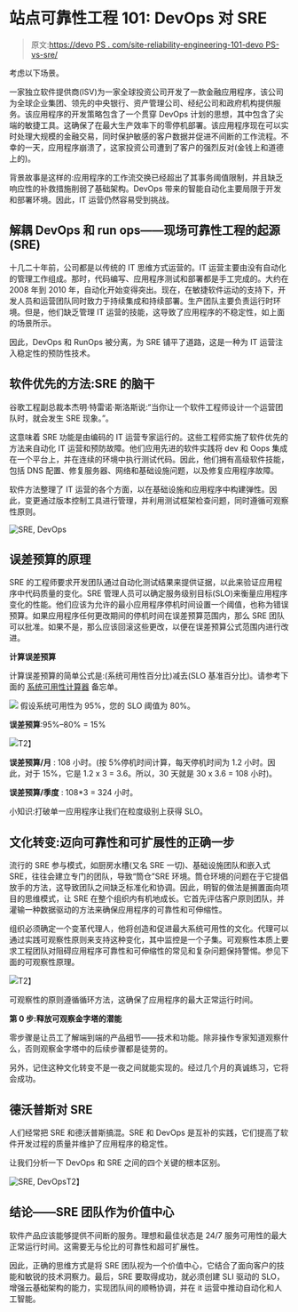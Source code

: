 # 站点可靠性工程 101: DevOps 对 SRE

> 原文:[https://devo PS . com/site-reliability-engineering-101-devo PS-vs-sre/](https://devops.com/site-reliability-engineering-101-devops-versus-sre/)

考虑以下场景。

一家独立软件提供商(ISV)为一家全球投资公司开发了一款金融应用程序，该公司为全球企业集团、领先的中央银行、资产管理公司、经纪公司和政府机构提供服务。该应用程序的开发策略包含了一个贯穿 DevOps 计划的思想，其中包含了尖端的敏捷工具。这确保了在最大生产效率下的零停机部署。该应用程序现在可以实时处理大规模的金融交易，同时保护敏感的客户数据并促进不间断的工作流程。不幸的一天，应用程序崩溃了，这家投资公司遭到了客户的强烈反对(金钱上和道德上的)。

背景故事是这样的:应用程序的工作流交换已经超出了其事务阈值限制，并且缺乏响应性的补救措施削弱了基础架构。DevOps 带来的智能自动化主要局限于开发和部署环境。因此，IT 运营仍然容易受到挑战。

## **解耦 DevOps 和 run ops——现场可靠性工程的起源(SRE)**

十几二十年前，公司都是以传统的 IT 思维方式运营的。IT 运营主要由没有自动化的管理工作组成。那时，代码编写、应用程序测试和部署都是手工完成的。大约在 2008 年到 2010 年，自动化开始变得突出。现在，在敏捷软件运动的支持下，开发人员和运营团队同时致力于持续集成和持续部署。生产团队主要负责运行时环境。但是，他们缺乏管理 IT 运营的技能，这导致了应用程序的不稳定性，如上面的场景所示。

因此，DevOps 和 RunOps 被分离，为 SRE 铺平了道路，这是一种为 IT 运营注入稳定性的预防性技术。

## **软件优先的方法:SRE 的脑干**

谷歌工程副总裁本杰明·特雷诺·斯洛斯说:“当你让一个软件工程师设计一个运营团队时，就会发生 SRE 现象。”。

这意味着 SRE 功能是由编码的 IT 运营专家运行的。这些工程师实施了软件优先的方法来自动化 IT 运营和预防故障。他们应用先进的软件实践将 dev 和 Oops 集成在一个平台上，并在连续的环境中执行测试代码。因此，他们拥有高级软件技能，包括 DNS 配置、修复服务器、网络和基础设施问题，以及修复应用程序故障。

软件方法整理了 IT 运营的各个方面，以在基础设施和应用程序中构建弹性。因此，变更通过版本控制工具进行管理，并利用测试框架检查问题，同时遵循可观察性原则。

![SRE, DevOps](../Images/4462944c8cfecda81ecd1b34c9f80300.png)

## **误差预算的原理**

SRE 的工程师要求开发团队通过自动化测试结果来提供证据，以此来验证应用程序中代码质量的变化。SRE 管理人员可以确定服务级别目标(SLO)来衡量应用程序变化的性能。他们应该为允许的最小应用程序停机时间设置一个阈值，也称为错误预算。如果应用程序任何更改期间的停机时间在误差预算范围内，那么 SRE 团队可以批准。如果不是，那么应该回滚这些更改，以便在误差预算公式范围内进行改进。

**计算误差预算**

计算误差预算的简单公式是:(系统可用性百分比)减去(SLO 基准百分比)。请参考下面的 [系统可用性计算器](https://availability.sre.xyz/) 备忘单。

![](../Images/26d506c46f8fbf72668750a784d05575.png)  假设系统可用性为 95%，您的 SLO 阈值为 80%。

**误差预算**:95%–80% = 15%

![](../Images/51d4ee5dfd4f695c85dfaf0dd237b9ca.png)T2】

**误差预算/月** : 108 小时。(按 5%停机时间计算，每天停机时间为 1.2 小时。因此，对于 15%，它是 1.2 x 3 = 3.6。所以，30 天就是 30 x 3.6 = 108 小时)。

**误差预算/季度** : 108*3 = 324 小时。

小知识:打破单一应用程序让我们在粒度级别上获得 SLO。

## **文化转变:迈向可靠性和可扩展性的正确一步**

流行的 SRE 参与模式，如厨房水槽(又名 SRE 一切)、基础设施团队和嵌入式 SRE，往往会建立专门的团队，导致“筒仓”SRE 环境。筒仓环境的问题在于它提倡放手的方法，这导致团队之间缺乏标准化和协调。因此，明智的做法是搁置面向项目的思维模式，让 SRE 在整个组织内有机地成长。它首先评估客户原则团队，并灌输一种数据驱动的方法来确保应用程序的可靠性和可伸缩性。

组织必须确定一个变革代理人，他将创造和促进最大系统可用性的文化。代理可以通过实践可观察性原则来支持这种变化，其中监控是一个子集。可观察性本质上要求工程团队对阻碍应用程序可靠性和可伸缩性的常见和复杂问题保持警惕。参见下面的可观察性原理。

![](../Images/2f313f89738a345c68d14aa188be4f8d.png)T2】

可观察性的原则遵循循环方法，这确保了应用程序的最大正常运行时间。

**第 0 步:释放可观察金字塔的潜能**

零步骤是让员工了解端到端的产品细节——技术和功能。除非操作专家知道观察什么，否则观察金字塔中的后续步骤都是徒劳的。

另外，记住这种文化转变不是一夜之间就能实现的。经过几个月的真诚练习，它将会成功。

## **德沃普斯对 SRE**

人们经常把 SRE 和德沃普斯搞混。SRE 和 DevOps 是互补的实践，它们提高了软件开发过程的质量并维护了应用程序的稳定性。

让我们分析一下 DevOps 和 SRE 之间的四个关键的根本区别。

![SRE, DevOps](../Images/4462944c8cfecda81ecd1b34c9f80300.png)T2】

## **结论——SRE 团队作为价值中心**

软件产品应该能够提供不间断的服务。理想和最佳状态是 24/7 服务可用性的最大正常运行时间。这需要无与伦比的可靠性和超可扩展性。

因此，正确的思维方式是将 SRE 团队视为一个价值中心，它结合了面向客户的技能和敏锐的技术洞察力。最后，SRE 要取得成功，就必须创建 SLI 驱动的 SLO，增强云基础架构的能力，实现团队间的顺畅协调，并在 it 运营中推动自动化和人工智能。